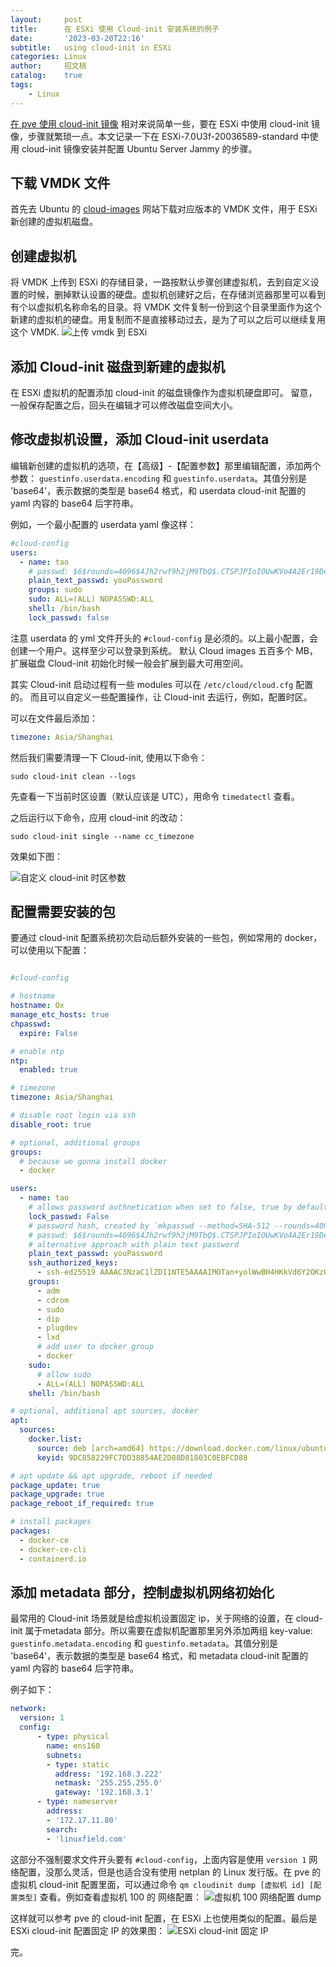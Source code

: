 ```yaml
---
layout:     post
title:      在 ESXi 使用 Cloud-init 安装系统的例子
date:       '2023-03-20T22:16'
subtitle:   using cloud-init in ESXi
categories: Linux
author:     招文桃
catalog:    true
tags:
    - Linux
---
```


[在 pve 使用 cloud-init 镜像](https://blog.zwt.io/virtualization/2023/02/24/proxmox-cloud-init-images/) 相对来说简单一些，要在 ESXi 中使用 cloud-init 镜像，步骤就繁琐一点。本文记录一下在 ESXi-7.0U3f-20036589-standard 中使用 cloud-init 镜像安装并配置 Ubuntu Server Jammy 的步骤。

## 下载 VMDK 文件

首先去 Ubuntu 的 [cloud-images](https://cloud-images.ubuntu.com/jammy/current/) 网站下载对应版本的 VMDK 文件，用于 ESXi 新创建的虚拟机磁盘。

## 创建虚拟机

将 VMDK 上传到 ESXi 的存储目录，一路按默认步骤创建虚拟机，去到自定义设置的时候，删掉默认设置的硬盘。虚拟机创建好之后，在存储浏览器那里可以看到有个以虚拟机名称命名的目录。将 VMDK 文件复制一份到这个目录里面作为这个新建的虚拟机的硬盘。用复制而不是直接移动过去，是为了可以之后可以继续复用这个 VMDK.
![上传 vmdk 到 ESXi](/img/upload-cloud-init-to-esxi-storage.png)

## 添加 Cloud-init 磁盘到新建的虚拟机

在 ESXi 虚拟机的配置添加 cloud-init 的磁盘镜像作为虚拟机硬盘即可。 留意，一般保存配置之后，回头在编辑才可以修改磁盘空间大小。

## 修改虚拟机设置，添加 Cloud-init userdata

编辑新创建的虚拟机的选项，在【高级】-【配置参数】那里编辑配置，添加两个参数：
`guestinfo.userdata.encoding` 和 `guestinfo.userdata`。其值分别是 'base64'，表示数据的类型是 base64 格式，和 userdata cloud-init 配置的 yaml 内容的 base64 后字符串。

例如，一个最小配置的 userdata yaml 像这样：

```yml
#cloud-config
users:
  - name: tao
    # passwd: $6$rounds=4096$4Jh2rwf9h2jM9TbQ$.CTSPJPIoIOUwKVo4A2Er19Deu945m/oD.JXVEGNH9g/piK.motblke/kpyPQ0npNKF.jZjzi61ZSBPGNbJyK/
    plain_text_passwd: youPassword
    groups: sudo
    sudo: ALL=(ALL) NOPASSWD:ALL
    shell: /bin/bash
    lock_passwd: false
```

注意 userdata 的 yml 文件开头的 `#cloud-config` 是必须的。以上最小配置，会创建一个用户。这样至少可以登录到系统。 默认 Cloud images 五百多个 MB，扩展磁盘 Cloud-init 初始化时候一般会扩展到最大可用空间。

其实 Cloud-init 启动过程有一些 modules 可以在 `/etc/cloud/cloud.cfg` 配置的。 而且可以自定义一些配置操作，让 Cloud-init 去运行，例如，配置时区。

可以在文件最后添加：

```yml
timezone: Asia/Shanghai
```

然后我们需要清理一下 Cloud-init, 使用以下命令：

```shell
sudo cloud-init clean --logs
```

先查看一下当前时区设置（默认应该是 UTC），用命令 `timedatectl` 查看。

之后运行以下命令，应用 cloud-init 的改动：

```shell
sudo cloud-init single --name cc_timezone
```

效果如下图：

![自定义 cloud-init 时区参数](/img/esxi-cloud-init-image.png)


## 配置需要安装的包

要通过 cloud-init 配置系统初次启动后额外安装的一些包，例如常用的 docker，可以使用以下配置：

```yml

#cloud-config

# hostname
hostname: Ox
manage_etc_hosts: true
chpasswd:
  expire: False

# enable ntp
ntp:
  enabled: true

# timezone
timezone: Asia/Shanghai

# disable root login via ssh
disable_root: true

# optional, additional groups
groups:
  # because we gonna install docker
  - docker

users:
  - name: tao
    # allows password authnetication when set to false, true by default
    lock_passwd: False
    # password hash, created by `mkpasswd --method=SHA-512 --rounds=4096`, read the docs before complaining security against plain
    # passwd: $6$rounds=4096$4Jh2rwf9h2jM9TbQ$.CTSPJPIoIOUwKVo4A2Er19Deu945m/oD.JXVEGNH9g/piK.motblke/kpyPQ0npNKF.jZjzi61ZSBPGNbJyK/
    # alternative approach with plain text password
    plain_text_passwd: youPassword
    ssh_authorized_keys:
      - ssh-ed25519 AAAAC3NzaC1lZDI1NTE5AAAAIMOTan+yolWwBH4HKkVd6Y2OKzGGeJLijGGSd1NzuMSp Grace
    groups:
      - adm
      - cdrom
      - sudo
      - dip
      - plugdev
      - lxd
      # add user to docker group
      - docker
    sudo:
      # allow sudo
      - ALL=(ALL) NOPASSWD:ALL
    shell: /bin/bash

# optional, additional apt sources, docker
apt:
  sources:
    docker.list:
      source: deb [arch=amd64] https://download.docker.com/linux/ubuntu $RELEASE stable
      keyid: 9DC858229FC7DD38854AE2D88D81803C0EBFCD88

# apt update && apt upgrade, reboot if needed
package_update: true
package_upgrade: true
package_reboot_if_required: true

# install packages
packages:
  - docker-ce
  - docker-ce-cli
  - containerd.io
```

## 添加 metadata 部分，控制虚拟机网络初始化

最常用的 Cloud-init 场景就是给虚拟机设置固定 ip，关于网络的设置，在 cloud-init 属于metadata 部分。所以需要在虚拟机配置那里另外添加两组 key-value:
`guestinfo.metadata.encoding` 和 `guestinfo.metadata`。其值分别是 'base64'，表示数据的类型是 base64 格式，和 metadata cloud-init 配置的 yaml 内容的 base64 后字符串。

例子如下：

```yml
network:
  version: 1
  config:
      - type: physical
        name: ens160
        subnets:
        - type: static
          address: '192.168.3.222'
          netmask: '255.255.255.0'
          gateway: '192.168.3.1'
      - type: nameserver
        address:
        - '172.17.11.80'
        search:
        - 'linuxfield.com'
```

这部分不强制要求文件开头要有 `#cloud-config`，上面内容是使用 `version 1` 网络配置，没那么灵活，但是也适合没有使用 netplan 的 Linux 发行版。在 pve 的虚拟机 cloud-init 配置里面，可以通过命令 `qm cloudinit dump [虚拟机 id] [配置类型]` 查看。例如查看虚拟机 100 的 网络配置：
![虚拟机 100 网络配置 dump](/img/cloud-init-network-dump.png)

这样就可以参考 pve 的 cloud-init 配置，在 ESXi 上也使用类似的配置。最后是 ESXi cloud-init 配置固定 IP 的效果图：
![ESXi cloud-init 固定 IP](/img/esxi-cloud-init-static-ip.png)

完。
